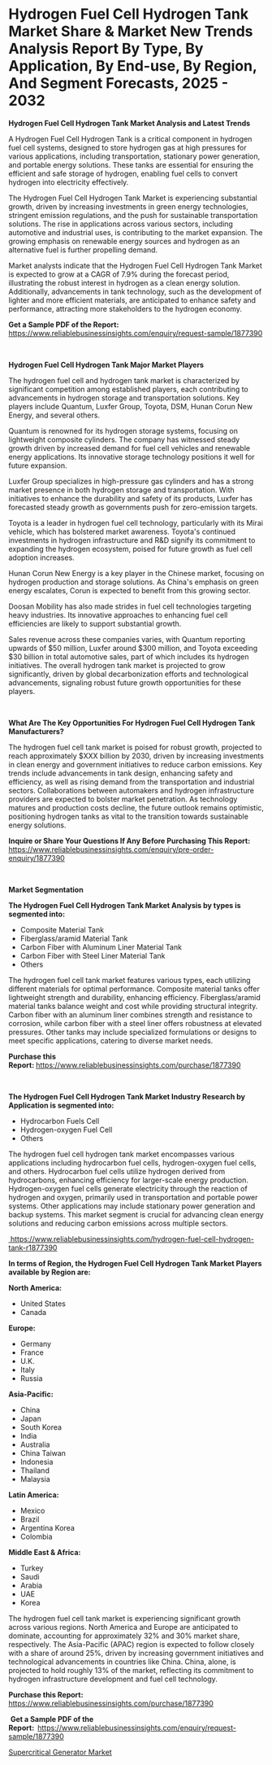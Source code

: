 <p><h1>Hydrogen Fuel Cell Hydrogen Tank Market Share & Market New Trends Analysis Report By Type, By Application, By End-use, By Region, And Segment Forecasts, 2025 - 2032</h1></p><p><strong>Hydrogen Fuel Cell Hydrogen Tank Market Analysis and Latest Trends</strong></p>
<p><p>A Hydrogen Fuel Cell Hydrogen Tank is a critical component in hydrogen fuel cell systems, designed to store hydrogen gas at high pressures for various applications, including transportation, stationary power generation, and portable energy solutions. These tanks are essential for ensuring the efficient and safe storage of hydrogen, enabling fuel cells to convert hydrogen into electricity effectively.</p><p>The Hydrogen Fuel Cell Hydrogen Tank Market is experiencing substantial growth, driven by increasing investments in green energy technologies, stringent emission regulations, and the push for sustainable transportation solutions. The rise in applications across various sectors, including automotive and industrial uses, is contributing to the market expansion. The growing emphasis on renewable energy sources and hydrogen as an alternative fuel is further propelling demand.</p><p>Market analysts indicate that the Hydrogen Fuel Cell Hydrogen Tank Market is expected to grow at a CAGR of 7.9% during the forecast period, illustrating the robust interest in hydrogen as a clean energy solution. Additionally, advancements in tank technology, such as the development of lighter and more efficient materials, are anticipated to enhance safety and performance, attracting more stakeholders to the hydrogen economy.</p></p>
<p><strong>Get a Sample PDF of the Report:&nbsp;</strong> <a href="https://www.reliablebusinessinsights.com/enquiry/request-sample/1877390?utm_campaign=2234&utm_medium=2&utm_source=Github&utm_content=ia&utm_term=14022025&utm_id=hydrogen-fuel-cell-hydrogen-tank">https://www.reliablebusinessinsights.com/enquiry/request-sample/1877390</a></p>
<p>&nbsp;</p>
<p><strong>Hydrogen Fuel Cell Hydrogen Tank Major Market Players</strong></p>
<p><p>The hydrogen fuel cell and hydrogen tank market is characterized by significant competition among established players, each contributing to advancements in hydrogen storage and transportation solutions. Key players include Quantum, Luxfer Group, Toyota, DSM, Hunan Corun New Energy, and several others.</p><p>Quantum is renowned for its hydrogen storage systems, focusing on lightweight composite cylinders. The company has witnessed steady growth driven by increased demand for fuel cell vehicles and renewable energy applications. Its innovative storage technology positions it well for future expansion.</p><p>Luxfer Group specializes in high-pressure gas cylinders and has a strong market presence in both hydrogen storage and transportation. With initiatives to enhance the durability and safety of its products, Luxfer has forecasted steady growth as governments push for zero-emission targets.</p><p>Toyota is a leader in hydrogen fuel cell technology, particularly with its Mirai vehicle, which has bolstered market awareness. Toyota's continued investments in hydrogen infrastructure and R&D signify its commitment to expanding the hydrogen ecosystem, poised for future growth as fuel cell adoption increases.</p><p>Hunan Corun New Energy is a key player in the Chinese market, focusing on hydrogen production and storage solutions. As China's emphasis on green energy escalates, Corun is expected to benefit from this growing sector.</p><p>Doosan Mobility has also made strides in fuel cell technologies targeting heavy industries. Its innovative approaches to enhancing fuel cell efficiencies are likely to support substantial growth.</p><p>Sales revenue across these companies varies, with Quantum reporting upwards of $50 million, Luxfer around $300 million, and Toyota exceeding $30 billion in total automotive sales, part of which includes its hydrogen initiatives. The overall hydrogen tank market is projected to grow significantly, driven by global decarbonization efforts and technological advancements, signaling robust future growth opportunities for these players.</p></p>
<p>&nbsp;</p>
<p><strong>What Are The Key Opportunities For Hydrogen Fuel Cell Hydrogen Tank Manufacturers?</strong></p>
<p><p>The hydrogen fuel cell tank market is poised for robust growth, projected to reach approximately $XXX billion by 2030, driven by increasing investments in clean energy and government initiatives to reduce carbon emissions. Key trends include advancements in tank design, enhancing safety and efficiency, as well as rising demand from the transportation and industrial sectors. Collaborations between automakers and hydrogen infrastructure providers are expected to bolster market penetration. As technology matures and production costs decline, the future outlook remains optimistic, positioning hydrogen tanks as vital to the transition towards sustainable energy solutions.</p></p>
<p><strong>Inquire or Share Your Questions If Any Before Purchasing This Report:</strong> <a href="https://www.reliablebusinessinsights.com/enquiry/pre-order-enquiry/1877390?utm_campaign=2234&utm_medium=2&utm_source=Github&utm_content=ia&utm_term=14022025&utm_id=hydrogen-fuel-cell-hydrogen-tank">https://www.reliablebusinessinsights.com/enquiry/pre-order-enquiry/1877390</a></p>
<p>&nbsp;</p>
<p><strong>Market Segmentation</strong></p>
<p><strong>The Hydrogen Fuel Cell Hydrogen Tank Market Analysis by types is segmented into:</strong></p>
<p><ul><li>Composite Material Tank</li><li>Fiberglass/aramid Material Tank</li><li>Carbon Fiber with Aluminum Liner Material Tank</li><li>Carbon Fiber with Steel Liner Material Tank</li><li>Others</li></ul></p>
<p><p>The hydrogen fuel cell tank market features various types, each utilizing different materials for optimal performance. Composite material tanks offer lightweight strength and durability, enhancing efficiency. Fiberglass/aramid material tanks balance weight and cost while providing structural integrity. Carbon fiber with an aluminum liner combines strength and resistance to corrosion, while carbon fiber with a steel liner offers robustness at elevated pressures. Other tanks may include specialized formulations or designs to meet specific applications, catering to diverse market needs.</p></p>
<p><strong>Purchase this Report:&nbsp;</strong><a href="https://www.reliablebusinessinsights.com/purchase/1877390?utm_campaign=2234&utm_medium=2&utm_source=Github&utm_content=ia&utm_term=14022025&utm_id=hydrogen-fuel-cell-hydrogen-tank">https://www.reliablebusinessinsights.com/purchase/1877390</a></p>
<p>&nbsp;</p>
<p><strong>The Hydrogen Fuel Cell Hydrogen Tank Market Industry Research by Application is segmented into:</strong></p>
<p><ul><li>Hydrocarbon Fuels Cell</li><li>Hydrogen-oxygen Fuel Cell</li><li>Others</li></ul></p>
<p><p>The hydrogen fuel cell hydrogen tank market encompasses various applications including hydrocarbon fuel cells, hydrogen-oxygen fuel cells, and others. Hydrocarbon fuel cells utilize hydrogen derived from hydrocarbons, enhancing efficiency for larger-scale energy production. Hydrogen-oxygen fuel cells generate electricity through the reaction of hydrogen and oxygen, primarily used in transportation and portable power systems. Other applications may include stationary power generation and backup systems. This market segment is crucial for advancing clean energy solutions and reducing carbon emissions across multiple sectors.</p></p>
<p><a href="https://www.reliablebusinessinsights.com/hydrogen-fuel-cell-hydrogen-tank-r1877390?utm_campaign=2234&utm_medium=2&utm_source=Github&utm_content=ia&utm_term=14022025&utm_id=hydrogen-fuel-cell-hydrogen-tank">&nbsp;https://www.reliablebusinessinsights.com/hydrogen-fuel-cell-hydrogen-tank-r1877390</a></p>
<p><strong>In terms of Region, the Hydrogen Fuel Cell Hydrogen Tank Market Players available by Region are:</strong></p>
<p>
    <p> <strong> North America: </strong>
        <ul>
            <li>United States</li>
            <li>Canada</li>
        </ul>
        </p> 
    <p> <strong> Europe: </strong>
        <ul>
            <li>Germany</li>
            <li>France</li>
            <li>U.K.</li>
            <li>Italy</li>
            <li>Russia</li>
        </ul>
        </p> 
    <p> <strong> Asia-Pacific: </strong>
        <ul>
            <li>China</li>
            <li>Japan</li>
            <li>South Korea</li>
            <li>India</li>
            <li>Australia</li>
            <li>China Taiwan</li>
            <li>Indonesia</li>
            <li>Thailand</li>
            <li>Malaysia</li>
        </ul>
        </p> 
    <p> <strong> Latin America: </strong>
        <ul>
            <li>Mexico</li>
            <li>Brazil</li>
            <li>Argentina Korea</li>
            <li>Colombia</li>
        </ul>
        </p> 
    <p> <strong> Middle East & Africa: </strong>
        <ul>
            <li>Turkey</li>
            <li>Saudi</li>
            <li>Arabia</li>
            <li>UAE</li>
            <li>Korea</li>
        </ul>
    </p>
    </p>
<p><p>The hydrogen fuel cell tank market is experiencing significant growth across various regions. North America and Europe are anticipated to dominate, accounting for approximately 32% and 30% market share, respectively. The Asia-Pacific (APAC) region is expected to follow closely with a share of around 25%, driven by increasing government initiatives and technological advancements in countries like China. China, alone, is projected to hold roughly 13% of the market, reflecting its commitment to hydrogen infrastructure development and fuel cell technology.</p></p>
<p><strong>Purchase this Report: </strong><a href="https://www.reliablebusinessinsights.com/purchase/1877390?utm_campaign=2234&utm_medium=2&utm_source=Github&utm_content=ia&utm_term=14022025&utm_id=hydrogen-fuel-cell-hydrogen-tank">https://www.reliablebusinessinsights.com/purchase/1877390</a></p>
<p>&nbsp;<strong>Get a Sample PDF of the Report:&nbsp;&nbsp;</strong><a href="https://www.reliablebusinessinsights.com/enquiry/request-sample/1877390?utm_campaign=2234&utm_medium=2&utm_source=Github&utm_content=ia&utm_term=14022025&utm_id=hydrogen-fuel-cell-hydrogen-tank">https://www.reliablebusinessinsights.com/enquiry/request-sample/1877390</a></p>
<p><strong></strong></p>
<p><p><a href="https://github.com/hillsmyung726/Market-Research-Report-List-1/blob/main/supercritical-generator-market.md?utm_campaign=2234&utm_medium=2&utm_source=Github&utm_content=ia&utm_term=14022025&utm_id=hydrogen-fuel-cell-hydrogen-tank">Supercritical Generator Market</a></p></p>